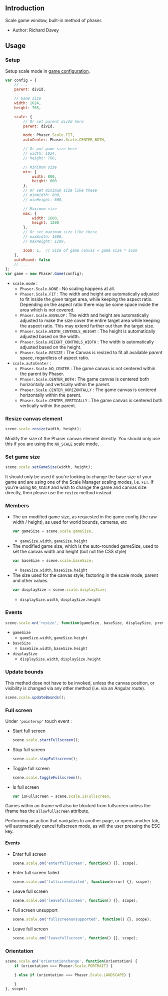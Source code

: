 ## Introduction

Scale game window, built-in method of phaser.

- Author: Richard Davey

## Usage

### Setup

Setup scale mode in [game configuration](game.md#configuration).

```javascript
var config = {
    // ...
    parent: divId,

    // Game size
    width: 1024,
    height: 768,

    scale: {
        // Or set parent divId here
        parent: divId,

        mode: Phaser.Scale.FIT,
        autoCenter: Phaser.Scale.CENTER_BOTH,

        // Or put game size here
        // width: 1024,
        // height: 768,

        // Minimum size
        min: {
            width: 800,
            height: 600
        },
        // Or set minimum size like these
        // minWidth: 800,
        // minHeight: 600,

        // Maximum size
        max: {
            width: 1600,
            height: 1200
        },
        // Or set maximum size like these
        // maxWidth: 1600,
        // maxHeight: 1200,

        zoom: 1,  // Size of game canvas = game size * zoom
    },
    autoRound: false
    // ...
};
var game = new Phaser.Game(config);
```

- `scale.mode` :
    - `Phaser.Scale.NONE` : No scaling happens at all.
    - `Phaser.Scale.FIT` : The width and height are automatically adjusted to fit inside the given target area, while keeping the aspect ratio. Depending on the aspect ratio there may be some space inside the area which is not covered.
    - `Phaser.Scale.ENVELOP` : The width and height are automatically adjusted to make the size cover the entire target area while keeping the aspect ratio. This may extend further out than the target size.
    - `Phaser.Scale.WIDTH_CONTROLS_HEIGHT` : The height is automatically adjusted based on the width.
    - `Phaser.Scale.HEIGHT_CONTROLS_WIDTH` : The width is automatically adjusted based on the height.
    - `Phaser.Scale.RESIZE` : The Canvas is resized to fit all available _parent_ space, regardless of aspect ratio.
- `scale.autoCenter` :
    - `Phaser.Scale.NO_CENTER` : The game canvas is not centered within the parent by Phaser.
    - `Phaser.Scale.CENTER_BOTH` : The game canvas is centered both horizontally and vertically within the parent.
    - `Phaser.Scale.CENTER_HORIZONTALLY` : The game canvas is centered horizontally within the parent.
    - `Phaser.Scale.CENTER_VERTICALLY` : The game canvas is centered both vertically within the parent.

### Resize canvas element

```javascript
scene.scale.resize(width, height);
```

Modify the size of the Phaser canvas element directly. You should only use this if you are using the `NO_SCALE` scale mode,

### Set game size

```javascript
scene.scale.setGameSize(width, height);
```

It should only be used if you're looking to change the base size of your game and are using one of the Scale Manager scaling modes, i.e. `FIT`. If you're using `NO_SCALE` and wish to change the game and canvas size directly, then please use the `resize` method instead.

### Members

- The un-modified game size, as requested in the game config (the raw width / height), as used for world bounds, cameras, etc
    ```javascript
    var gameSize = scene.scale.gameSize;
    ```
    - `gameSize.width`, `gameSize.height`
- The modified game size, which is the auto-rounded gameSize, used to set the canvas width and height (but not the CSS style)
    ```javascript
    var baseSize = scene.scale.baseSize;
    ```
    - `baseSize.width`, `baseSize.height`
- The size used for the canvas style, factoring in the scale mode, parent and other values.
    ```javascript
    var displaySize = scene.scale.displaySize;
    ```
    - `displaySize.width`, `displaySize.height`

### Events

```javascript
scene.scale.on('resize', function(gameSize, baseSize, displaySize, previousWidth, previousHeight) {});
```

- `gameSize`
    - `gameSize.width`, `gameSize.height`
- `baseSize`
    - `baseSize.width`, `baseSize.height`
- `displaySize`
    - `displaySize.width`, `displaySize.height`

### Update bounds

This method dose not have to be invoked, unless the canvas position, or visibility is changed via any other method (i.e. via an Angular route).

```javascript
scene.scale.updateBounds();
```

### Full screen

Under `'pointerup'` touch event :

- Start full screen
    ```javascript
    scene.scale.startFullscreen();
    ```
- Stop full screen
    ```javascript
    scene.scale.stopFullscreen();
    ```
- Toggle full screen
    ```javascript
    scene.scale.toggleFullscreen();
    ```
- Is full screen
    ```javascript
    var isFullscreen = scene.scale.isFullscreen;
    ```

Games within an iframe will also be blocked from fullscreen 
unless the iframe has the `allowfullscreen` attribute.

Performing an action that navigates to another page, 
or opens another tab, will automatically cancel fullscreen mode, 
as will the user pressing the ESC key.

#### Events

- Enter full screen
    ```javascript
    scene.scale.on('enterfullscreen', function() {}, scope);
    ```
- Enter full screen failed
    ```javascript
    scene.scale.on('fullscreenfailed', function(error) {}, scope);
    ```
- Leave full screen
    ```javascript
    scene.scale.on('leavefullscreen', function() {}, scope);
    ```
- Full screen unsupport
    ```javascript
    scene.scale.on('fullscreenunsupported', function() {}, scope);
    ```
- Leave full screen
    ```javascript
    scene.scale.on('leavefullscreen', function() {}, scope);
    ```

### Orientation 

```javascript
scene.scale.on('orientationchange', function(orientation) {
    if (orientation === Phaser.Scale.PORTRAIT) {

    } else if (orientation === Phaser.Scale.LANDSCAPE) {

    }
}, scope);
```